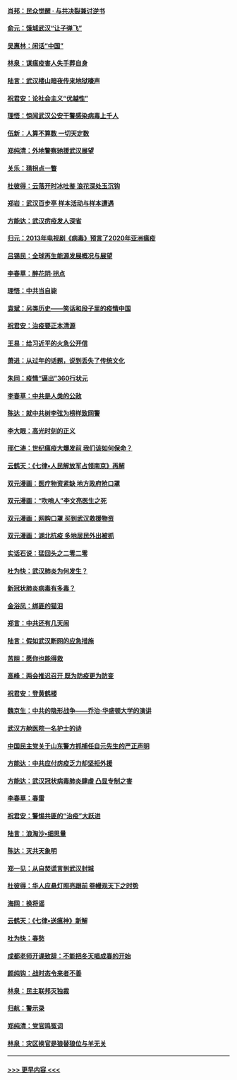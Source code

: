 #### [肖邦：民众觉醒 · 与共决裂兼讨逆书](../pages/nsc993/n11898435.md?t=02271431) 
#### [俞元：饿城武汉“让子弹飞”](../pages/nsc993/n11898344.md?t=02271431) 
#### [吴惠林：闲话“中国”](../pages/nsc993/n11898182.md?t=02271431) 
#### [林泉：谋瘟疫害人失手葬自身](../pages/nsc993/n11897892.md?t=02271431) 
#### [陆言：武汉楼山暗夜传来地狱嚎声](../pages/nsc993/n11897033.md?t=02271431) 
#### [祝君安：论社会主义“优越性”](../pages/nsc993/n11897005.md?t=02271431) 
#### [理悟：惊闻武汉公安干警感染病毒上千人](../pages/nsc993/n11896947.md?t=02271431) 
#### [伍新：人算不算数 一切天定数](../pages/nsc993/n11893372.md?t=02271431) 
#### [郑纯清：外地警察驰援武汉展望](../pages/nsc993/n11893115.md?t=02271431) 
#### [关乐：猜拐点一瞥](../pages/nsc993/n11893020.md?t=02271431) 
#### [杜彼得：云落开时冰吐鉴 浪花深处玉沉钩](../pages/nsc993/n11892107.md?t=02271431) 
#### [郑岩：武汉百步亭 样本活动与样本遭遇](../pages/nsc993/n11892310.md?t=02271431) 
#### [方能达：武汉疠疫发人深省](../pages/nsc993/n11891376.md?t=02271431) 
#### [归元：2013年电视剧《病毒》预言了2020年亚洲瘟疫](../pages/nsc993/n11891126.md?t=02271431) 
#### [吕锡民：全球再生能源发展概况与展望](../pages/nsc993/n11890613.md?t=02271431) 
#### [李春草：醉花阴·拐点](../pages/nsc993/n11890567.md?t=02271431) 
#### [理悟：中共当自毙](../pages/nsc993/n11890559.md?t=02271431) 
#### [袁斌：另类历史——笑话和段子里的疫情中国](../pages/nsc993/n11889243.md?t=02271431) 
#### [祝君安：治疫要正本清源](../pages/nsc993/n11889085.md?t=02271431) 
#### [王易：给习近平的火急公开信](../pages/nsc993/n11888225.md?t=02271431) 
#### [萧进：从过年的话题，说到丢失了传统文化](../pages/nsc993/n11887732.md?t=02271431) 
#### [朱同：疫情“逼出”360行状元](../pages/nsc993/n11887678.md?t=02271431) 
#### [李春草：中共是人类的公敌](../pages/nsc993/n11887656.md?t=02271431) 
#### [陈达：就中共树李弦为榜样致网警](../pages/nsc993/n11887625.md?t=02271431) 
#### [李大眼：高光时刻的正义](../pages/nsc993/n11887585.md?t=02271431) 
#### [邢仁涛：世纪瘟疫大爆发前 我们该如何保命？](../pages/nsc993/n11887535.md?t=02271431) 
#### [云鹤天：《七律▪人民解放军占领南京》再解](../pages/nsc993/n11887524.md?t=02271431) 
#### [双元漫画：医疗物资紧缺 地方政府抢口罩](../pages/nsc993/n11884744.md?t=02271431) 
#### [双元漫画：“吹哨人”李文亮医生之死](../pages/nsc993/n11884705.md?t=02271431) 
#### [双元漫画：网购口罩 买到武汉救援物资](../pages/nsc993/n11884670.md?t=02271431) 
#### [双元漫画：湖北抗疫 多地居民外出被抓](../pages/nsc993/n11884643.md?t=02271431) 
#### [实话石说：猛回头之二零二零](../pages/nsc993/n11883968.md?t=02271431) 
#### [吐为快：武汉肺炎为何发生？](../pages/nsc993/n11882180.md?t=02271431) 
#### [新冠状肺炎病毒有多毒？](../pages/nsc993/n11881790.md?t=02271431) 
#### [金浴凤：绑匪的猫泪](../pages/nsc993/n11880664.md?t=02271431) 
#### [郑言：中共还有几天闹](../pages/nsc993/n11880645.md?t=02271431) 
#### [陆言：假如武汉断网的应急措施](../pages/nsc993/n11880619.md?t=02271431) 
#### [苦胆：愿你也能得救](../pages/nsc993/n11880601.md?t=02271431) 
#### [高峰：两会推迟召开  既为防疫更为防变](../pages/nsc993/n11879977.md?t=02271431) 
#### [祝君安：登黄鹤楼](../pages/nsc993/n11880583.md?t=02271431) 
#### [魏京生：中共的隐形战争——乔治‧华盛顿大学的演讲](../pages/nsc993/n11879765.md?t=02271431) 
#### [武汉方舱医院一名护士的诗](../pages/nsc993/n11878480.md?t=02271431) 
#### [中国民主党关于山东警方抓捕任自元先生的严正声明](../pages/nsc993/n11877506.md?t=02271431) 
#### [方能达：中共应付疠疫乏力却坚拒外援](../pages/nsc993/n11877497.md?t=02271431) 
#### [方能达：武汉冠状病毒肺炎肆虐 凸显专制之害](../pages/nsc993/n11877475.md?t=02271431) 
#### [李春草：春雷](../pages/nsc993/n11876287.md?t=02271431) 
#### [祝君安：警惕共匪的“治疫”大跃进](../pages/nsc993/n11876084.md?t=02271431) 
#### [陆言：浪淘沙•细思量](../pages/nsc993/n11876071.md?t=02271431) 
#### [陈达：灭共天象明](../pages/nsc993/n11876063.md?t=02271431) 
#### [郑一见：从自焚谎言到武汉封城](../pages/nsc993/n11875621.md?t=02271431) 
#### [杜彼得：华人应悬灯照亮跟前 卷幔观天下之时势](../pages/nsc993/n11874822.md?t=02271431) 
#### [海网：换将谣](../pages/nsc993/n11873712.md?t=02271431) 
#### [云鹤天：《七律▪送瘟神》新解](../pages/nsc993/n11873598.md?t=02271431) 
#### [吐为快：春愁](../pages/nsc993/n11872801.md?t=02271431) 
#### [成都老师开课致辞：不能把冬天唱成春的开始](../pages/nsc993/n11872653.md?t=02271431) 
#### [颜纯钩：战时态令来者不善](../pages/nsc993/n11872011.md?t=02271431) 
#### [林泉：民主联邦灭独裁](../pages/nsc993/n11870998.md?t=02271431) 
#### [归航：警示录](../pages/nsc993/n11870963.md?t=02271431) 
#### [郑纯清：党官鸣冤词](../pages/nsc993/n11870938.md?t=02271431) 
#### [林泉：灾区换官是狼替狼位与羊无关](../pages/nsc993/n11870896.md?t=02271431) 

----
#### [ >>> 更早内容 <<< ](../indexes/nsc993-earlier.md)
